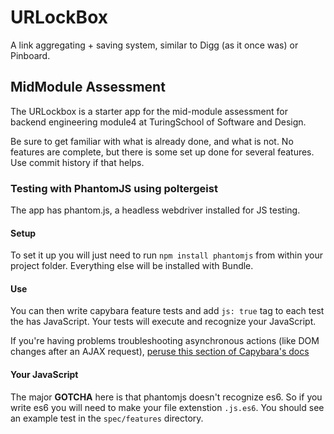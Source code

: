 # URLockBox

A link aggregating + saving system, similar to Digg (as it once was) or Pinboard.

## MidModule Assessment

The URLockbox is a starter app for the mid-module assessment for backend engineering module4 at TuringSchool of Software and Design.

Be sure to get familiar with what is already done, and what is not. No features are complete, but there is some set up done for several features. Use commit history if that helps.

### Testing with PhantomJS using poltergeist

The app has phantom.js, a headless webdriver installed for JS testing.

#### Setup

To set it up you will just need to run `npm install phantomjs` from within your project folder. Everything else will be installed with Bundle.

#### Use

You can then write capybara feature tests and add `js: true` tag to each test the has JavaScript.  Your tests will execute and recognize your JavaScript.

If you're having problems troubleshooting asynchronous actions (like DOM changes after an AJAX request), [peruse this section of Capybara's docs](https://github.com/teamcapybara/capybara#asynchronous-javascript-ajax-and-friends)

#### Your JavaScript

The major __GOTCHA__ here is that phantomjs doesn't recognize es6. So if you write es6 you will need to make your file extenstion `.js.es6`. You should see an example test in the `spec/features` directory.
